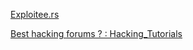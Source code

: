 
[Exploitee.rs](https://www.exploitee.rs)

[Best hacking forums ? : Hacking_Tutorials](https://old.reddit.com/r/Hacking_Tutorials/comments/mlpooe/best_hacking_forums)
